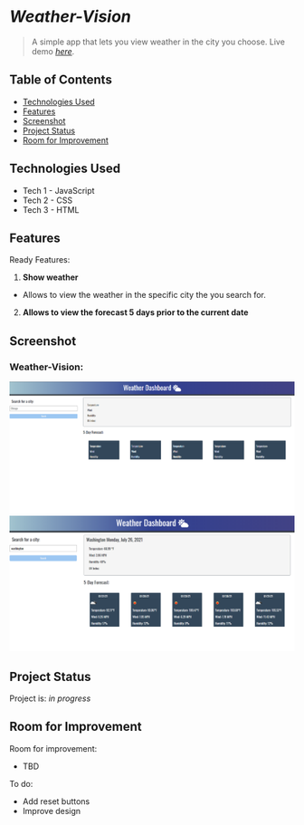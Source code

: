 # _Weather-Vision_
> A simple app that lets you view weather in the city you choose.
> Live demo [_here_](https://darolo13.github.io/Weather-Vision/). 

## Table of Contents
* [Technologies Used](#technologies-used)
* [Features](#features)
* [Screenshot](#screenshot)
* [Project Status](#project-status)
* [Room for Improvement](#room-for-improvement)

## Technologies Used
- Tech 1 - JavaScript
- Tech 2 - CSS
- Tech 3 - HTML


## Features
Ready Features:
1. **Show weather**
- Allows to view the weather in the specific city the you search for.
2. **Allows to view the forecast 5 days prior to the current date**



## Screenshot
### Weather-Vision:
![Initial-display](./assets/screenshots/main.png)
![Initial-display](./assets/screenshots/2.png)

## Project Status
Project is: _in progress_


## Room for Improvement
Room for improvement:
- TBD

To do:
- Add reset buttons
- Improve design
